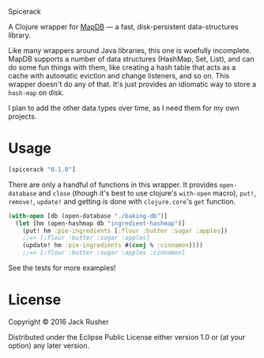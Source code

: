 Spicerack

A Clojure wrapper for [MapDB](http://www.mapdb.org) — a fast,
disk-persistent data-structures library.

Like many wrappers around Java libraries, this one is woefully
incomplete. MapDB supports a number of data structures (HashMap, Set,
List), and can do some fun things with them, like creating a hash
table that acts as a cache with automatic eviction and change
listeners, and so on. This wrapper doesn't do any of that. It's just
provides an idiomatic way to store a `hash-map` on disk.

I plan to add the other data types over time, as I need them for my
own projects.

# Usage #

``` clojure
[spicerack "0.1.0"]
```

There are only a handful of functions in this wrapper. It provides
`open-database` and `close` (though it's best to use clojure's
`with-open` macro), `put!`, `remove!`, `update!` and getting is done
with `clojure.core`'s `get` function.

``` clojure
(with-open [db (open-database "./baking-db")]
  (let [hm (open-hashmap db "ingredient-hashmap")]
    (put! hm :pie-ingredients [:flour :butter :sugar :apples])
    ;;=> [:flour :butter :sugar :apples]
    (update! hm :pie-ingredients #(conj % :cinnamon))))
    ;;=> [:flour :butter :sugar :apples :cinnamon]
```

See the tests for more examples!

# License #

Copyright © 2016 Jack Rusher

Distributed under the Eclipse Public License either version 1.0 or (at
your option) any later version.
